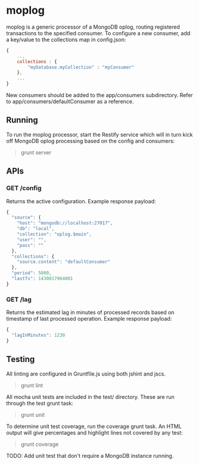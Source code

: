 # moplog

moplog is a generic processor of a MongoDB oplog, routing registered transactions to the specified consumer. To configure a new consumer, add a key/value to the collections map in config.json:

```javascript
{
    ...
    collections : {
        "myDatabase.myCollection" : "myConsumer"
    },
    ...
}
```

New consumers should be added to the app/consumers subdirectory.  Refer to app/consumers/defaultConsumer as a reference.

## Running
To run the moplog processor, start the Restify service which will in turn kick off MongoDB oplog processing based on the config and consumers:

> grunt server

## APIs

### GET /config
Returns the active configuration. Example response payload:

```javascript
{
  "source": {
    "host": "mongodb://localhost:27017",
    "db": "local",
    "collection": "oplog.$main",
    "user": "",
    "pass": ""
  },
  "collections": {
    "source.content": "defaultConsumer"
  },
  "period": 5000,
  "lastTs": 1430017964001
}
```

### GET /lag

Returns the estimated lag in minutes of processed records based on timestamp of last processed operation.  Example response payload:

```javascript
{
  "lagInMinutes": 1230
}
```

## Testing
All linting are configured in Gruntfile.js using both jshint and jscs.

> grunt lint

All mocha unit tests are included in the test/ directory.  These are run through the test grunt task:

> grunt unit

To determine unit test coverage, run the coverage grunt task.  An HTML output will give percentages and highlight lines not covered by any test:

> grunt coverage

TODO: Add unit test that don't require a MongoDB instance running.